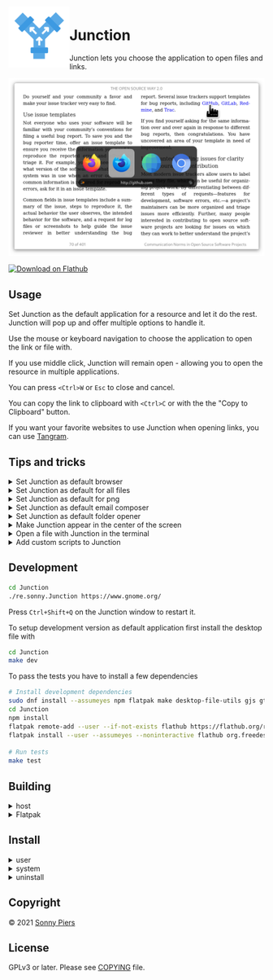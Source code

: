 <img style="vertical-align: middle;" src="data/icons/re.sonny.Junction.svg" width="120" height="120" align="left">

# Junction

Junction lets you choose the application to open files and links.

![screenshot](data/screenshot.png)

<a href='https://flathub.org/apps/details/re.sonny.Junction'><img width='180' height='60' alt='Download on Flathub' src='https://flathub.org/assets/badges/flathub-badge-en.svg'/></a>

## Usage

Set Junction as the default application for a resource and let it do the rest. Junction will pop up and offer multiple options to handle it.

Use the mouse or keyboard navigation to choose the application to open the link or file with.

If you use middle click, Junction will remain open - allowing you to open the resource in multiple applications.

You can press `<Ctrl>W` or `Esc` to close and cancel.

You can copy the link to clipboard with `<Ctrl>C` or with the the "Copy to Clipboard" button.

If you want your favorite websites to use Junction when opening links, you can use [Tangram](https://github.com/sonnyp/Tangram/).

## Tips and tricks

<details>
  <summary>Set Junction as default browser</summary>
  <code>
  xdg-settings set default-web-browser re.sonny.Junction.desktop
  </code>
</details>

<details>
  <summary>Set Junction as default for all files</summary>
  <code>
   xdg-mime default re.sonny.Junction.desktop x-scheme-handler/file
  </code>

Please note that this may not be respected by all applications but the command `xdg-open` will.

</details>

<details>
  <summary>Set Junction as default for png</summary>
  <code>
  xdg-mime default re.sonny.Junction.desktop image/png
  </code>
</details>

<details>
  <summary>Set Junction as default email composer</summary>
  <code>
  xdg-settings set default-url-scheme-handler mailto re.sonny.Junction.desktop
  </code>
</details>

<details>
  <summary>Set Junction as default folder opener</summary>
  <code>
  xdg-settings default re.sonny.Junction.desktop inode/directory
  </code>
</details>

<details>
  <summary>Make Junction appear in the center of the screen</summary>

On GNOME you can make all new windows open in the center using

```sh
gsettings set org.gnome.mutter center-new-windows true
```

See https://gitlab.gnome.org/GNOME/mutter/-/issues/246

</details>

<details>
  <summary>Open a file with Junction in the terminal</summary>

**Using an alias**

Create a permant alias, for example `alias open="flatpak run re.sonny.Junction"`.

Then you can use `open my-file`.

**Using xdg-open**

Set Junction as default application to open files with

```
xdg-mime default re.sonny.Junction.desktop x-scheme-handler/file
```

Then you can use `xdg-open my-file`.

</details>

<details>
  <summary>Add custom scripts to Junction</summary>

You can make Junction list your own scripts by creating `desktop` file for them in `~/.local/share/applications`.

See https://wiki.archlinux.org/title/desktop_entries (distro agnostic).

</details>

## Development

```sh
cd Junction
./re.sonny.Junction https://www.gnome.org/
```

Press `Ctrl+Shift+Q` on the Junction window to restart it.

To setup development version as default application first install the desktop file with

```sh
cd Junction
make dev
```

To pass the tests you have to install a few dependencies

```sh
# Install development dependencies
sudo dnf install --assumeyes npm flatpak make desktop-file-utils gjs gtk4-devel
cd Junction
npm install
flatpak remote-add --user --if-not-exists flathub https://flathub.org/repo/flathub.flatpakrepo
flatpak install --user --assumeyes --noninteractive flathub org.freedesktop.appstream-glib

# Run tests
make test
```

<!-- Flathub builds https://flathub.org/builds/#/apps/re.sonny.Junction -->

## Building

<details>
  <summary>host</summary>

```sh
cd Junction
meson --prefix $PWD/install build
ninja -C build install
```

</details>

<details>
  <summary>Flatpak</summary>

Use [GNOME Builder](https://wiki.gnome.org/Apps/Builder) or

```sh
cd Junction
flatpak-builder --user --force-clean --repo=repo --install-deps-from=flathub flatpak re.sonny.Junction.json
flatpak --user remote-add --no-gpg-verify --if-not-exists Junction repo
flatpak --user install --reinstall --assumeyes Junction re.sonny.Junction
```

</details>

## Install

<details>
<summary>
user
</summary>

`~/.local/bin` must be in `$PATH`

```sh
cd Junction
meson --prefix ~/.local build
ninja -C build install
```

</details>

<details>
<summary>
system
</summary>

```sh
cd Junction
meson build
ninja -C build install
```

</details>

<details>
<summary>uninstall</summary>

```sh
cd Junction
ninja -C build uninstall
```

</details>

## Copyright

© 2021 [Sonny Piers](https://github.com/sonnyp)

## License

GPLv3 or later. Please see [COPYING](COPYING) file.
